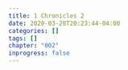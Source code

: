 ```yaml
---
title: 1 Chronicles 2
date: 2020-03-28T20:23:44-04:00
categories: []
tags: []
chapter: "002"
inprogress: false
---
```


